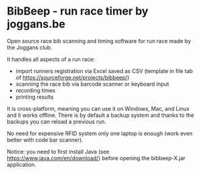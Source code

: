 # BibBeep - run race timer by joggans.be

Open source race bib scanning and timing software for run race made by the Joggans club.

It handles all aspects of a run race:
- import runners registration via Excel saved as CSV (template in file tab of https://sourceforge.net/projects/bibbeep/)
- scanning the race bib via barcode scanner or keyboard input
- recording times
- printing results

It is cross-platform, meaning you can use it on Windows, Mac, and Linux and it works offline.
There is by default a backup system and thanks to the backups you  can reload a previous run.

No need for expensive RFID system only one laptop is enough (work even better with code bar scanner).

Notice: you need to first install Java (see https://www.java.com/en/download/) before opening the bibbeep-X.jar application.


